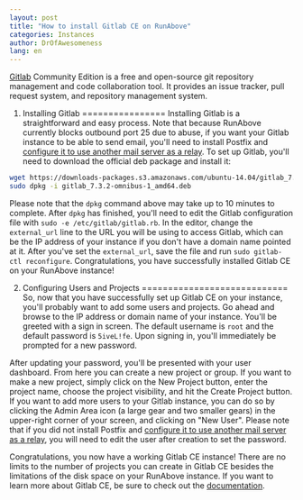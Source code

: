 ```yaml
---
layout: post
title: "How to install Gitlab CE on RunAbove"
categories: Instances
author: DrOfAwesomeness
lang: en
---
```

[Gitlab](https://about.gitlab.com/) Community Edition is a free and open-source git repository management and code collaboration tool. It provides an issue tracker, pull request system, and repository management system.

1. Installing Gitlab
================
Installing Gitlab is a straightforward and easy process. Note that because RunAbove currently blocks outbound port 25 due to abuse, if you want your Gitlab instance to be able to send email, you'll need to install Postfix and [configure it to use another mail server as a relay](/kb/en/instances/how-to-relay-postfix-mails-via-smtp.gmail.com-on-ubuntu-14.04.html). To set up Gitlab, you'll need to download the official deb package and install it:

```bash
wget https://downloads-packages.s3.amazonaws.com/ubuntu-14.04/gitlab_7.3.2-omnibus-1_amd64.deb
sudo dpkg -i gitlab_7.3.2-omnibus-1_amd64.deb
```

Please note that the `dpkg` command above may take up to 10 minutes to complete. After `dpkg` has finished, you'll need to edit the Gitlab configuration file with `sudo -e /etc/gitlab/gitlab.rb`. In the editor, change the `external_url` line to the URL you will be using to access Gitlab, which can be the IP address of your instance if you don't have a domain name pointed at it. After you've set the `external_url`, save the file and run `sudo gitlab-ctl reconfigure`. Congratulations, you have successfully installed Gitlab CE on your RunAbove instance!

2. Configuring Users and Projects
============================
So, now that you have successfully set up Gitlab CE on your instance, you'll probably want to add some users and projects. Go ahead and browse to the IP address or domain name of your instance. You'll be greeted with a sign in screen. The default username is `root` and the default password is `5iveL!fe`. Upon signing in, you'll immediately be prompted for a new password.

After updating your password, you'll be presented with your user dashboard. From here you can create a new project or group. If you want to make a new project, simply click on the New Project button, enter the project name, choose the project visibility, and hit the Create Project button. If you want to add more users to your Gitlab instance, you can do so by clicking the Admin Area icon (a large gear and two smaller gears) in the upper-right corner of your screen, and clicking on "New User". Please note that if you did not install Postfix and [configure it to use another mail server as a relay](/kb/en/instances/how-to-relay-postfix-mails-via-smtp.gmail.com-on-ubuntu-14.04.html), you will need to edit the user after creation to set the password.

Congratulations, you now have a working Gitlab CE instance! There are no limits to the number of projects you can create in Gitlab CE besides the limitations of the disk space on your RunAbove instance. If you want to learn more about Gitlab CE, be sure to check out the [documentation](http://doc.gitlab.com/ce/).
